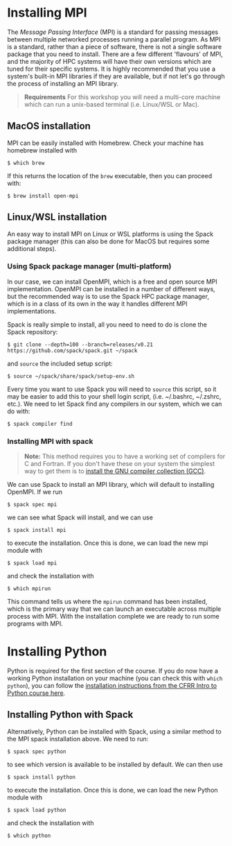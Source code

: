 # Installing MPI

The *Message Passing Interface* (MPI) is a standard for passing messages between multiple networked processes running a parallel program. As MPI is a standard, rather than a piece of software, there is not a single software package that you need to install. There are a few different 'flavours' of MPI, and the majority of HPC systems will have their own versions which are tuned for their specific systems. It is highly recommended that you use a system's built-in MPI libraries if they are available, but if not let's go through the process of installing an MPI library.

> **Requirements**
> For this workshop you will need a multi-core machine which can run a unix-based terminal (i.e. Linux/WSL or Mac).

## MacOS installation

MPI can be easily installed with Homebrew. Check your machine has homebrew installed with

```shell
$ which brew
```

If this returns the location of the `brew` executable, then you can proceed with:

```shell
$ brew install open-mpi
```

## Linux/WSL installation

An easy way to install MPI on Linux or WSL platforms is using the Spack package manager (this can also be done for MacOS but requires some additional steps).

### Using Spack package manager (multi-platform)

In our case, we can install OpenMPI, which is a free and open source MPI implementation. OpenMPI can be installed in a number of different ways, but the recommended way is to use the Spack HPC package manager, which is in a class of its own in the way it handles different MPI implementations.

Spack is really simple to install, all you need to need to do is clone the Spack repository:

```shell
$ git clone --depth=100 --branch=releases/v0.21 https://github.com/spack/spack.git ~/spack
```

and `source` the included setup script:

```shell
$ source ~/spack/share/spack/setup-env.sh
```

Every time you want to use Spack you will need to `source` this script, so it may be easier to add this to your shell login script, (i.e. ~/.bashrc, ~/.zshrc, etc.).
We need to let Spack find any compilers in our system, which we can do with:

```shell
$ spack compiler find
```

### Installing MPI with spack

> **Note:**
> This method requires you to have a working set of compilers for C and Fortran. If you don't have these on your system the simplest way to get them is to [install the GNU compiler collection (GCC)](https://gcc.gnu.org/install).

We can use Spack to install an MPI library, which will default to installing OpenMPI. If we run

```shell
$ spack spec mpi
```

we can see what Spack will install, and we can use

```shell
$ spack install mpi
```

to execute the installation. Once this is done, we can load the new mpi module with

```shell
$ spack load mpi
```

and check the installation with

```shell
$ which mpirun
```

This command tells us where the `mpirun` command has been installed, which is the primary way that we can launch an executable across multiple process with MPI. With the installation complete we are ready to run some programs with MPI.

# Installing Python

Python is required for the first section of the course. If you do now have a working Python installation on your machine (you can check this with ```which python```), you can follow the [installation instructions from the CFRR Intro to Python course here](https://uniexeterrse.github.io/intro-to-python/setup.html).

## Installing Python with Spack

Alternatively, Python can be installed with Spack, using a similar method to the MPI spack installation above. We need to run:

```shell
$ spack spec python
```

to see which version is available to be installed by default. We can then use

```shell
$ spack install python
```

to execute the installation. Once this is done, we can load the new Python module with

```shell
$ spack load python
```

and check the installation with

```shell
$ which python
```
